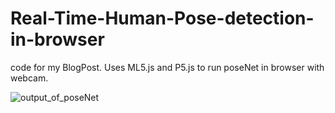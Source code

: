 # Real-Time-Human-Pose-detection-in-browser
code for my BlogPost. Uses ML5.js and P5.js to run poseNet in browser with webcam.

![output_of_poseNet](mj5_output.gif)
